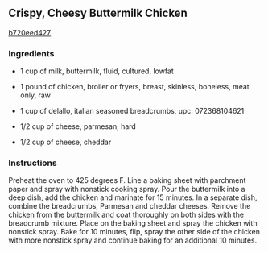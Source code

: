 ## Crispy, Cheesy Buttermilk Chicken

[b720eed427](http://tastykitchen.com/recipes/main-courses/crispy-cheesy-buttermilk-chicken/)

### Ingredients

 - 1 cup of milk, buttermilk, fluid, cultured, lowfat

 - 1 pound of chicken, broiler or fryers, breast, skinless, boneless, meat only, raw

 - 1 cup of delallo, italian seasoned breadcrumbs, upc: 072368104621

 - 1/2 cup of cheese, parmesan, hard

 - 1/2 cup of cheese, cheddar

### Instructions

Preheat the oven to 425 degrees F. Line a baking sheet with parchment paper and spray with nonstick cooking spray. Pour the buttermilk into a deep dish, add the chicken and marinate for 15 minutes. In a separate dish, combine the breadcrumbs, Parmesan and cheddar cheeses. Remove the chicken from the buttermilk and coat thoroughly on both sides with the breadcrumb mixture. Place on the baking sheet and spray the chicken with nonstick spray. Bake for 10 minutes, flip, spray the other side of the chicken with more nonstick spray and continue baking for an additional 10 minutes.
